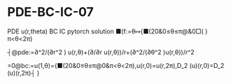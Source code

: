 # PDE-BC-IC-07
PDE u(r,theta) BC IC pytorch solution 
■(f:=θ↦{■(20&0≤θ≤π@&0□( ) π<θ<2π)

┤@pde:=∂^2/(∂r^2 ) u(r,θ)+(∂/∂r u(r,θ))/r+(∂^2/(∂θ^2 )u(r,θ))/r^2 

=0@bc:=u(1,θ)={■(20&0≤θ≤π@0&π<θ<2π),u(r,0)=u(r,2π),D_2 (u)(r,0)=D_2 (u)(r,2π)┤ )
